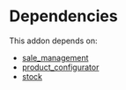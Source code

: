 # Dependencies

This addon depends on:

- [sale_management](https://github.com/bringout/oca-ocb-sale)
- [product_configurator](https://github.com/bringout/oca-technical)
- [stock](https://github.com/bringout/oca-ocb-warehouse)
